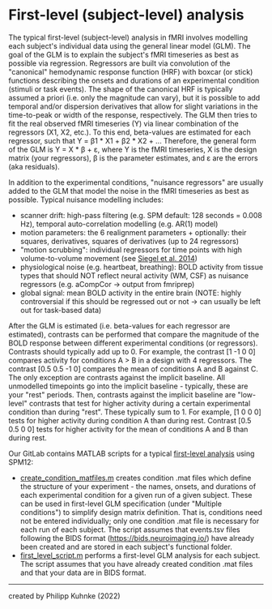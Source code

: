 # First-level (subject-level) analysis
The typical first-level (subject-level) analysis in fMRI involves modelling each subject's individual data using the general linear model (GLM). 
The goal of the GLM is to explain the subject's fMRI timeseries as best as possible via regression.
Regressors are built via convolution of the "canonical" hemodynamic response function (HRF) with boxcar (or stick) functions describing the onsets and durations of an experimental condition (stimuli or task events). 
The shape of the canonical HRF is typically assumed a priori (i.e. only the magnitude can vary), but it is possible to add temporal and/or dispersion derivatives that allow for slight variations in the time-to-peak or width of the response, respectively.
The GLM then tries to fit the real observed fMRI timeseries (Y) via linear combination of the regressors (X1, X2, etc.). To this end, beta-values are estimated for each regressor, such that Y = β1 * X1 + β2 * X2 + ...
Therefore, the general form of the GLM is Y = X * β + ε, where Y is the fMRI timeseries, X is the design matrix (your regressors), β is the parameter estimates, and ε are the errors (aka residuals). 

In addition to the experimental conditions, "nuisance regressors" are usually added to the GLM that model the noise in the fMRI timeseries as best as possible. Typical nuisance modelling includes:
- scanner drift: high-pass filtering (e.g. SPM default: 128 seconds = 0.008 Hz), temporal auto-correlation modelling (e.g. AR(1) model)
- motion parameters: the 6 realignment parameters + optionally: their squares, derivatives, squares of derivatives (up to 24 regressors)
- "motion scrubbing": individual regressors for time points with high volume-to-volume movement (see [Siegel et al. 2014](https://onlinelibrary.wiley.com/doi/full/10.1002/hbm.22307?casa_token=PIavS_e6XRcAAAAA%3ATbQLoH7RBQ7DkeXGMz8EKX5ha10Nux6g_t3N5nK5kw2nxvLY6SkuMXMwvKi3kKqRD3zBAjxaeRijOA))
- physiological noise (e.g. heartbeat, breathing): BOLD activity from tissue types that should NOT reflect neural activity (WM, CSF) as nuisance regressors (e.g. aCompCor -> output from fmriprep)
- global signal: mean BOLD activity in the entire brain (NOTE: highly controversial if this should be regressed out or not -> can usually be left out for task-based data)

After the GLM is estimated (i.e. beta-values for each regressor are estimated), contrasts can be performed that compare the magnitude of the BOLD response between different experimental conditions (or regressors). 
Contrasts should typically add up to 0. For example, the contrast [1 -1 0 0] compares activity for conditions A > B in a design with 4 regressors. The contrast [0.5 0.5 -1 0] compares the mean of conditions A and B against C. 
The only exception are contrasts against the implicit baseline. All unmodelled timepoints go into the implicit baseline - typically, these are your "rest" periods. Then, contrasts against the implicit baseline are "low-level" contrasts that test for higher activity during a certain experimental condition than during "rest". These typically sum to 1. For example, [1 0 0 0] tests for higher activity during condition A than during rest. Contrast [0.5 0.5 0 0] tests for higher activity for the mean of conditions A and B than during rest.

Our GitLab contains MATLAB scripts for a typical [first-level analysis](https://gitlab.gwdg.de/cognition-and-plasticity-cbs-mpi/copla-internals/-/tree/master/code/fMRI_analysis/First_level_analysis) using SPM12:
- [create_condition_matfiles.m](https://gitlab.gwdg.de/cognition-and-plasticity-cbs-mpi/copla-internals/-/blob/master/code/fMRI_analysis/First_level_analysis/create_condition_matfiles.m) creates condition .mat files which define the structure of your experiment - the names, onsets, and durations of each experimental condition for a given run of a given subject. 
These can be used in first-level GLM specification (under "Multiple conditions") to simplify design matrix definition. That is, conditions need not be entered individually; only one condition .mat file is necessary for each run of each subject.
The script assumes that events.tsv files following the BIDS format (https://bids.neuroimaging.io/) have already been created and are stored in each subject's functional folder.
- [first_level_script.m](https://gitlab.gwdg.de/cognition-and-plasticity-cbs-mpi/copla-internals/-/blob/master/code/fMRI_analysis/First_level_analysis/first_level_script.m) performs a first-level GLM analysis for each subject. The script assumes that you have already created condition .mat files and that your data are in BIDS format.

---
created by Philipp Kuhnke (2022)
